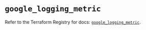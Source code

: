 # `google_logging_metric`

Refer to the Terraform Registry for docs: [`google_logging_metric`](https://registry.terraform.io/providers/hashicorp/google/6.29.0/docs/resources/logging_metric).
